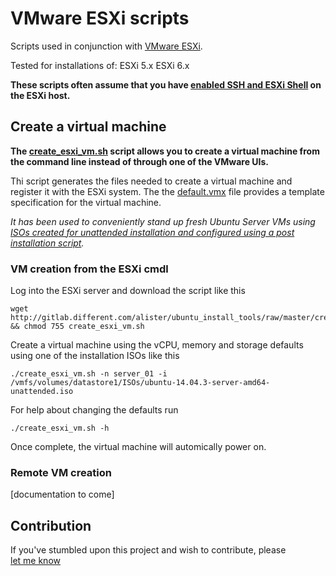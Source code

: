 # VMware ESXi scripts

Scripts used in conjunction with [VMware ESXi](https://www.vmware.com/products/vsphere--hypervisor).

Tested for installations of: 
ESXi 5.x
ESXi 6.x

**These scripts often assume that you have [enabled SSH and ESXi Shell](http://kb.vmware.com/selfservice/microsites/search.do?language=en_US&cmd=displayKC&externalId=2004746)
on the ESXi host.**

## Create a virtual machine
**The [create_esxi_vm.sh](create_esxi_vm.sh) script allows you to create a virtual 
machine from the command line instead of through one of the VMware UIs.**

Thi script generates the files needed to create a virtual machine and register 
it with the ESXi system. The the [default.vmx](default.vmx) file provides a
template specification for the virtual machine.

*It has been used to conveniently stand up fresh Ubuntu Server VMs using [ISOs
created for unattended installation and configured using a post installation
script](alister/ubuntu_install_tools/).*

### VM creation from the ESXi cmdl
Log into the ESXi server and download the script like this

    wget http://gitlab.different.com/alister/ubuntu_install_tools/raw/master/create_esxi_vm.sh && chmod 755 create_esxi_vm.sh

Create a virtual machine using the vCPU, memory and storage defaults using one
of the installation ISOs like this

    ./create_esxi_vm.sh -n server_01 -i /vmfs/volumes/datastore1/ISOs/ubuntu-14.04.3-server-amd64-unattended.iso

For help about changing the defaults run

    ./create_esxi_vm.sh -h

Once complete, the virtual machine will automically power on.

### Remote VM creation
[documentation to come]

## Contribution                                                                 
If you've stumbled upon this project and wish to contribute, please             
[let me know](mailto:alister@different.com)